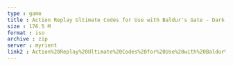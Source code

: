 ```yaml
---
type : game
title : Action Replay Ultimate Codes for Use with Baldur's Gate - Dark Alliance II (USA) (Unl)
size : 176.5 M
format : iso
archive : zip
server : myrient
link2 : Action%20Replay%20Ultimate%20Codes%20for%20Use%20with%20Baldur%27s%20Gate%20-%20Dark%20Alliance%20II%20%28USA%29%20%28Unl%29
---
```

